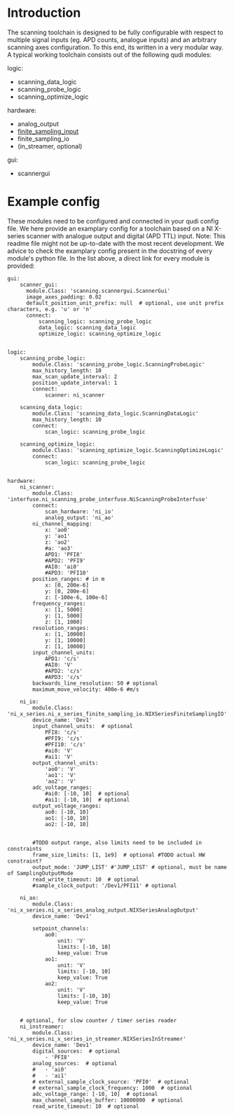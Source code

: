 # Introduction

The scanning toolchain is designed to be fully configurable with respect to multiple signal inputs (eg. APD counts, analogue inputs) and an arbitrary scanning axes configuration.
To this end, its written in a very modular way.
A typical working toolchain consists out of the following qudi modules:

logic:
- scanning_data_logic
- scanning_probe_logic
- scanning_optimize_logic

hardware:
- analog_output
- [finite_sampling_input](https://github.com/Ulm-IQO/qudi-iqo-modules/blob/0fd1baff383d7d2fc9024e61205509047e905f87/src/qudi/hardware/ni_x_series/ni_x_series_finite_sampling_input.py#L48)
- finite_sampling_io
- (in_streamer, optional)

gui:
- scannergui

# Example config

These modules need to be configured and connected in your qudi config file.
We here provide an examplary config for a toolchain based on a NI X-series scanner with analogue output and digital (APD TTL) input.
Note: This readme file might not be up-to-date with the most recent development. We advice to check the examplary config present in the 
docstring of every module's python file. In the list above, a direct link for every module is provided:


    gui:
        scanner_gui:
          module.Class: 'scanning.scannergui.ScannerGui'
          image_axes_padding: 0.02
          default_position_unit_prefix: null  # optional, use unit prefix characters, e.g. 'u' or 'n'
          connect:
              scanning_logic: scanning_probe_logic
              data_logic: scanning_data_logic
              optimize_logic: scanning_optimize_logic
    
    
    logic:
        scanning_probe_logic:
            module.Class: 'scanning_probe_logic.ScanningProbeLogic'
            max_history_length: 10
            max_scan_update_interval: 2
            position_update_interval: 1
            connect:
                scanner: ni_scanner

        scanning_data_logic:
            module.Class: 'scanning_data_logic.ScanningDataLogic'
            max_history_length: 10
            connect:
                scan_logic: scanning_probe_logic

        scanning_optimize_logic:
            module.Class: 'scanning_optimize_logic.ScanningOptimizeLogic'
            connect:
                scan_logic: scanning_probe_logic

    
    hardware:
        ni_scanner:
            module.Class: 'interfuse.ni_scanning_probe_interfuse.NiScanningProbeInterfuse'
            connect:
                scan_hardware: 'ni_io'
                analog_output: 'ni_ao'
            ni_channel_mapping:
                x: 'ao0'
                y: 'ao1'
                z: 'ao2'
                #a: 'ao3'
                APD1: 'PFI8'
                #APD2: 'PFI9'
                #AI0: 'ai0'
                #APD3: 'PFI10'
            position_ranges: # in m
                x: [0, 200e-6]
                y: [0, 200e-6]
                z: [-100e-6, 100e-6]
            frequency_ranges:
                x: [1, 5000]
                y: [1, 5000]
                z: [1, 1000]
            resolution_ranges:
                x: [1, 10000]
                y: [1, 10000]
                z: [1, 10000]
            input_channel_units:
                APD1: 'c/s'
                #AI0: 'V'
                #APD2: 'c/s'
                #APD3: 'c/s'
            backwards_line_resolution: 50 # optional
            maximum_move_velocity: 400e-6 #m/s

        ni_io:
            module.Class: 'ni_x_series.ni_x_series_finite_sampling_io.NIXSeriesFiniteSamplingIO'
            device_name: 'Dev1'
            input_channel_units:  # optional
                PFI8: 'c/s'
                #PFI9: 'c/s'
                #PFI10: 'c/s'
                #ai0: 'V'
                #ai1: 'V'
            output_channel_units:
                'ao0': 'V'
                'ao1': 'V'
                'ao2': 'V'
            adc_voltage_ranges:
                #ai0: [-10, 10]  # optional
                #ai1: [-10, 10]  # optional
            output_voltage_ranges:
                ao0: [-10, 10]
                ao1: [-10, 10]
                ao2: [-10, 10]
       
                
            #TODO output range, also limits need to be included in constraints
            frame_size_limits: [1, 1e9]  # optional #TODO actual HW constraint?
            output_mode: 'JUMP_LIST' #'JUMP_LIST' # optional, must be name of SamplingOutputMode
            read_write_timeout: 10  # optional
            #sample_clock_output: '/Dev1/PFI11' # optional

        ni_ao:
            module.Class: 'ni_x_series.ni_x_series_analog_output.NIXSeriesAnalogOutput'
            device_name: 'Dev1'

            setpoint_channels:
                ao0:
                    unit: 'V'
                    limits: [-10, 10]
                    keep_value: True
                ao1:
                    unit: 'V'
                    limits: [-10, 10]
                    keep_value: True
                ao2:
                    unit: 'V'
                    limits: [-10, 10]
                    keep_value: True

        
        # optional, for slow counter / timer series reader
        ni_instreamer:
            module.Class: 'ni_x_series.ni_x_series_in_streamer.NIXSeriesInStreamer'
            device_name: 'Dev1'
            digital_sources:  # optional
                - 'PFI8'
            analog_sources:  # optional
            #   - 'ai0'
            #   - 'ai1'
            # external_sample_clock_source: 'PFI0'  # optional
            # external_sample_clock_frequency: 1000  # optional
            adc_voltage_range: [-10, 10]  # optional
            max_channel_samples_buffer: 10000000  # optional
            read_write_timeout: 10  # optional



